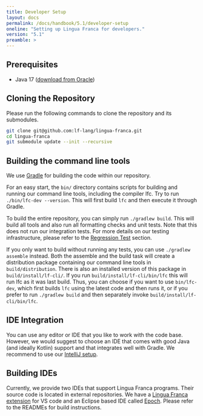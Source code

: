 ```yaml
---
title: Developer Setup
layout: docs
permalink: /docs/handbook/5.1/developer-setup
oneline: "Setting up Lingua Franca for developers."
version: "5.1"
preamble: >
---
```


## Prerequisites

- Java 17 ([download from Oracle](https://www.oracle.com/java/technologies/downloads/))

## Cloning the Repository

Please run the following commands to clone the repository and its submodules.

```sh
git clone git@github.com:lf-lang/lingua-franca.git
cd lingua-franca
git submodule update --init --recursive
```

## Building the command line tools

We use [Gradle](https://docs.gradle.org/current/userguide/userguide.html) for building the code within our repository.

For an easy start, the `bin/` directory contains scripts for building and running our command line tools, including the compiler lfc.
Try to run `./bin/lfc-dev --version`.
This will first build `lfc` and then execute it through Gradle.

To build the entire repository, you can simply run `./gradlew build`.
This will build all tools and also run all formatting checks and unit tests.
Note that this does not run our integration tests.
For more details on our testing infrastructure, please refer to the [Regression Test](/docs/handbook/regression-tests) section.

If you only want to build without running any tests, you can use `./gradlew assemble` instead.
Both the assemble and the build task will create a distribution package containing our command line tools in `build/distribution`.
There is also an installed version of this package in `build/install/lf-cli/`.
If you run `build/install/lf-cli/bin/lfc` this will run lfc as it was last build.
Thus, you can choose if you want to use `bin/lfc-dev`, which first builds `lfc` using the latest code and then runs it, or if you prefer to run `./gradlew build` and then separately invoke `build/install/lf-cli/bin/lfc`.

## IDE Integration

You can use any editor or IDE that you like to work with the code base.
However, we would suggest to choose an IDE that comes with good Java (and
ideally Kotlin) support and that integrates well with Gradle.
We recommend to use our [IntelliJ setup](/docs/handbook/intellij).

## Building IDEs

Currently, we provide two IDEs that support Lingua Franca programs.
Their source code is located in external repositories.
We have a [Lingua Franca extension](https://github.com/lf-lang/vscode-lingua-franca) for VS code and an Eclipse based IDE called [Epoch](https://github.com/lf-lang/epoch).
Please refer to the READMEs for build instructions.
